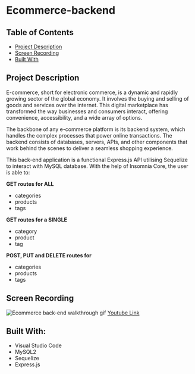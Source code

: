 # Ecommerce-backend

## Table of Contents
- [Project Description](#project-description)
- [Screen Recording](#screen-recording)
- [Built With](#built-with)

## Project Description

E-commerce, short for electronic commerce, is a dynamic and rapidly growing sector of the global economy. It involves the buying and selling of goods and services over the internet. This digital marketplace has transformed the way businesses and consumers interact, offering convenience, accessibility, and a wide array of options.

The backbone of any e-commerce platform is its backend system, which handles the complex processes that power online transactions. The backend consists of databases, servers, APIs, and other components that work behind the scenes to deliver a seamless shopping experience.

This back-end application is a functional Express.js API utilising Sequelize to interact with MySQL database. 
With the help of Insomnia Core, the user is able to:

**GET routes for ALL**
- categories
- products
- tags

**GET routes for a SINGLE**
- category
- product
- tag

**POST, PUT and DELETE routes for**
- categories
- products
- tags

## Screen Recording

![Ecommerce back-end walkthrough gif](./assets/image/REC-20230824013038.gif)
[Youtube Link](https://youtu.be/8F0IzkLCnSI)


## Built With:

- Visual Studio Code
- MySQL2
- Sequelize
- Express.js
